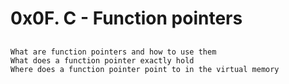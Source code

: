 # 0x0F. C - Function pointers

## 
    What are function pointers and how to use them
    What does a function pointer exactly hold
    Where does a function pointer point to in the virtual memory

